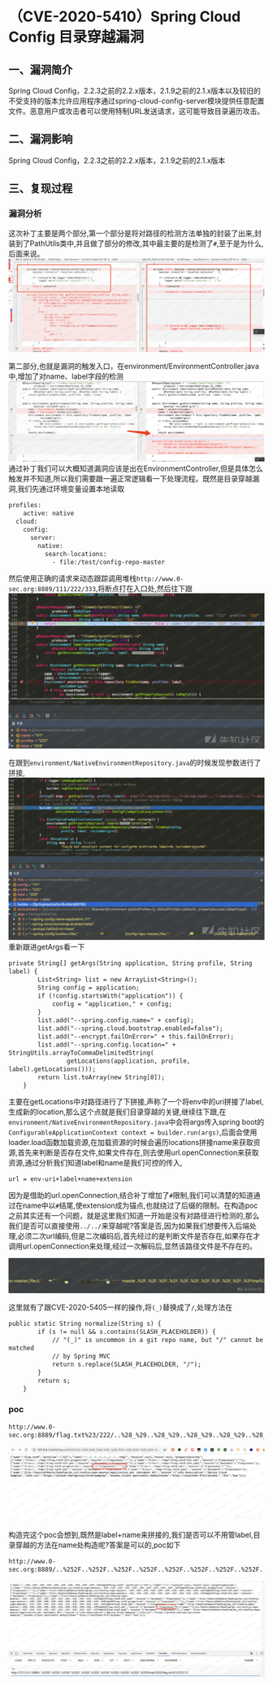 （CVE-2020-5410）Spring Cloud Config 目录穿越漏洞
=================================================

一、漏洞简介
------------

Spring Cloud
Config，2.2.3之前的2.2.x版本，2.1.9之前的2.1.x版本以及较旧的不受支持的版本允许应用程序通过spring-cloud-config-server模块提供任意配置文件。恶意用户或攻击者可以使用特制URL发送请求，这可能导致目录遍历攻击。

二、漏洞影响
------------

Spring Cloud Config，2.2.3之前的2.2.x版本，2.1.9之前的2.1.x版本

三、复现过程
------------

### 漏洞分析

这次补丁主要是两个部分,第一个部分是将对路径的检测方法单独的封装了出来,封装到了PathUtils类中,并且做了部分的修改,其中最主要的是检测了`#`,至于是为什么,后面来说。![1.png](./.resource/(CVE-2020-5410)SpringCloudConfig目录穿越漏洞/media/rId25.png)

第二部分,也就是漏洞的触发入口，在environment/EnvironmentController.java中,增加了对name、label字段的检测![2.png](./.resource/(CVE-2020-5410)SpringCloudConfig目录穿越漏洞/media/rId26.png)通过补丁我们可以大概知道漏洞应该是出在EnvironmentController,但是具体怎么触发并不知道,所以我们需要跟一遍正常逻辑看一下处理流程。既然是目录穿越漏洞,我们先通过环境变量设置本地读取

    profiles:
        active: native
      cloud:
        config:
          server:
            native:
              search-locations:
                - file:/test/config-repo-master

然后使用正确的请求来动态跟踪调用堆栈`http://www.0-sec.org:8889/111/222/333`,将断点打在入口处,然后往下跟![3.png](./.resource/(CVE-2020-5410)SpringCloudConfig目录穿越漏洞/media/rId27.png)

在跟到`environment/NativeEnvironmentRepository.java`的时候发现参数进行了拼接,![4.png](./.resource/(CVE-2020-5410)SpringCloudConfig目录穿越漏洞/media/rId28.png)重新跟进getArgs看一下

    private String[] getArgs(String application, String profile, String label) {
            List<String> list = new ArrayList<String>();
            String config = application;
            if (!config.startsWith("application")) {
                config = "application," + config;
            }
            list.add("--spring.config.name=" + config);
            list.add("--spring.cloud.bootstrap.enabled=false");
            list.add("--encrypt.failOnError=" + this.failOnError);
            list.add("--spring.config.location=" + StringUtils.arrayToCommaDelimitedString(
                    getLocations(application, profile, label).getLocations()));
            return list.toArray(new String[0]);
        }

主要在getLocations中对路径进行了下拼接,声称了一个将env中的uri拼接了label,生成新的location,那么这个点就是我们目录穿越的关键,继续往下跟,在`environment/NativeEnvironmentRepository.java`中会将args传入spring
boot的`ConfigurableApplicationContext context = builder.run(args)`,后面会使用loader.load函数加载资源,在加载资源的时候会遍历locations拼接name来获取资源,首先来判断是否存在文件,如果文件存在,则去使用url.openConnection来获取资源,通过分析我们知道label和name是我们可控的传入,

    url = env-uri+label+name+extension

因为是借助的url.openConnection,结合补丁增加了`#`限制,我们可以清楚的知道通过在name中以`#`结尾,使extension成为锚点,也就绕过了后缀的限制。在构造poc之前其实还有一个问题，就是这里我们知道一开始是没有对路径进行检测的,那么我们是否可以直接使用`../../`来穿越呢?答案是否,因为如果我们想要传入后端处理,必须二次url编码,但是二次编码后,首先经过的是判断文件是否存在,如果存在才调用url.openConnection来处理,经过一次解码后,显然该路径文件是不存在的。

![5.png](./.resource/(CVE-2020-5410)SpringCloudConfig目录穿越漏洞/media/rId29.png)

这里就有了跟CVE-2020-5405一样的操作,将`(_)`替换成了`/`,处理方法在

    public static String normalize(String s) {
            if (s != null && s.contains(SLASH_PLACEHOLDER)) {
                // "(_)" is uncommon in a git repo name, but "/" cannot be matched
                // by Spring MVC
                return s.replace(SLASH_PLACEHOLDER, "/");
            }
            return s;
        }

### poc

    http://www.0-sec.org:8889/flag.txt%23/222/..%28_%29..%28_%29..%28_%29..%28_%29..%28_%29..%28_%29..%28_%29tmp%28_%29

![6.png](./.resource/(CVE-2020-5410)SpringCloudConfig目录穿越漏洞/media/rId31.png)

构造完这个poc会想到,既然是label+name来拼接的,我们是否可以不用管label,目录穿越的方法在name处构造呢?答案是可以的,poc如下

    http://www.0-sec.org:8889/..%252F..%252F..%252F..%252F..%252F..%252F..%252F..%252F..%252F..%252F..%252Ftmp%252Fflag.txt%23/222/11

![7.png](./.resource/(CVE-2020-5410)SpringCloudConfig目录穿越漏洞/media/rId32.png)
